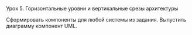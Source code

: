Урок 5. Горизонтальные уровни и вертикальные срезы архитектуры

Сформировать компоненты для любой системы из задания. Выпустить диаграмму компонент UML.
